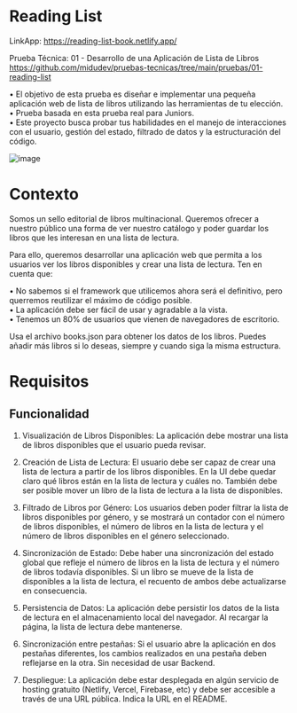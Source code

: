 # Reading List

LinkApp: https://reading-list-book.netlify.app/

Prueba Técnica: 01 - Desarrollo de una Aplicación de Lista de Libros 
https://github.com/midudev/pruebas-tecnicas/tree/main/pruebas/01-reading-list

• El objetivo de esta prueba es diseñar e implementar una pequeña aplicación web de lista de libros utilizando las herramientas de tu elección.                       
• Prueba basada en esta prueba real para Juniors.                                                                                                  
• Este proyecto busca probar tus habilidades en el manejo de interacciones con el usuario, gestión del estado, filtrado de datos y la estructuración del código. 

![image](https://github.com/FreddyArreagaM/01-reading-list/assets/127709400/0ba5fa53-eb23-45a1-8558-390ad3fd262e)

# Contexto

Somos un sello editorial de libros multinacional. Queremos ofrecer a nuestro público una forma de ver nuestro catálogo y poder guardar los libros que les interesan en una lista de lectura.

Para ello, queremos desarrollar una aplicación web que permita a los usuarios ver los libros disponibles y crear una lista de lectura. Ten en cuenta que:

• No sabemos si el framework que utilicemos ahora será el definitivo, pero querremos reutilizar el máximo de código posible.                           
• La aplicación debe ser fácil de usar y agradable a la vista.                                                                       
• Tenemos un 80% de usuarios que vienen de navegadores de escritorio.

Usa el archivo books.json para obtener los datos de los libros. Puedes añadir más libros si lo deseas, siempre y cuando siga la misma estructura.

# Requisitos
## Funcionalidad
1. Visualización de Libros Disponibles: La aplicación debe mostrar una lista de libros disponibles que el usuario pueda revisar.

2. Creación de Lista de Lectura: El usuario debe ser capaz de crear una lista de lectura a partir de los libros disponibles. En la UI debe quedar claro qué libros están en la lista de lectura y cuáles no. También debe ser posible mover un libro de la lista de lectura a la lista de disponibles.

3. Filtrado de Libros por Género: Los usuarios deben poder filtrar la lista de libros disponibles por género, y se mostrará un contador con el número de libros disponibles, el número de libros en la lista de lectura y el número de libros disponibles en el género seleccionado.

4. Sincronización de Estado: Debe haber una sincronización del estado global que refleje el número de libros en la lista de lectura y el número de libros todavía disponibles. Si un libro se mueve de la lista de disponibles a la lista de lectura, el recuento de ambos debe actualizarse en consecuencia.

5. Persistencia de Datos: La aplicación debe persistir los datos de la lista de lectura en el almacenamiento local del navegador. Al recargar la página, la lista de lectura debe mantenerse.

6. Sincronización entre pestañas: Si el usuario abre la aplicación en dos pestañas diferentes, los cambios realizados en una pestaña deben reflejarse en la otra. Sin necesidad de usar Backend.

7. Despliegue: La aplicación debe estar desplegada en algún servicio de hosting gratuito (Netlify, Vercel, Firebase, etc) y debe ser accesible a través de una URL pública. Indica la URL en el README.

